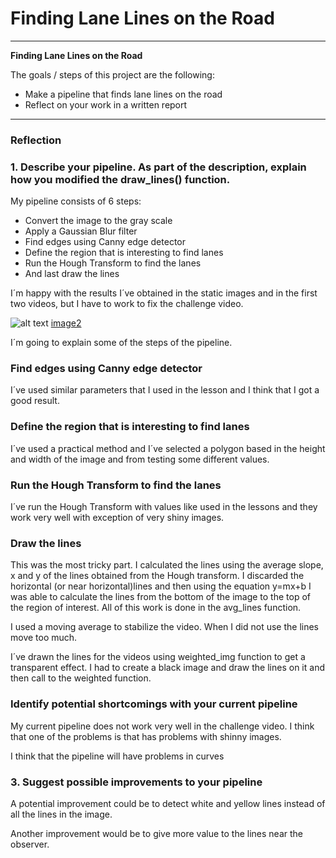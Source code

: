 # **Finding Lane Lines on the Road** 

---

**Finding Lane Lines on the Road**

The goals / steps of this project are the following:
* Make a pipeline that finds lane lines on the road
* Reflect on your work in a written report


[//]: # (Image References)

[image1]: ./examples/grayscale.jpg "Grayscale"
[image2]: ./test_images/solidWhiteCurve.jpg "Sample 1"
[image3]: ./test_images_ouput/solidWhiteCurve.jpg "Sample 1 with Lines"


---

### Reflection

### 1. Describe your pipeline. As part of the description, explain how you modified the draw_lines() function.

My pipeline consists of 6 steps:

* Convert the image to the gray scale
* Apply a Gaussian Blur filter
* Find edges using Canny edge detector
* Define the region that is interesting to find lanes
* Run the Hough Transform to find the lanes
* And last draw the lines

I´m happy with the results I´ve obtained in the static images and in the first two videos, but I have to work to fix the challenge video. 

![alt text][image1]
[image2]



I´m going to explain some of the steps of the pipeline.

### Find edges using Canny edge detector

I´ve used similar parameters that I used in the lesson and I think that I got a good result.

### Define the region that is interesting to find lanes

I´ve used a practical method and I´ve selected a polygon based in the height and width of the image and from testing some different values. 

### Run the Hough Transform to find the lanes

I´ve run the Hough Transform with values like used in the lessons and they work very well with exception of very shiny images.

### Draw the lines

This was the most tricky part. I calculated the lines using the average slope, x and y of the lines obtained from the Hough transform. I discarded the horizontal (or near horizontal)lines and then using the equation y=mx+b I was able to calculate the lines from the bottom of the image to the top of the region of interest. All of this work is done in the avg_lines function.

I used a moving average to stabilize the video. When I did not use the lines move too much. 

I´ve drawn the lines for the videos using weighted_img function to get a transparent effect. I had to create a black image and draw the lines on it and then call to the weighted function.

### Identify potential shortcomings with your current pipeline

My current pipeline does not work very well in the challenge video. I think that one of the problems is that has problems with shinny images.

I think that the pipeline will have problems in curves


### 3. Suggest possible improvements to your pipeline

A potential improvement could be to detect white and yellow lines instead of all the lines in the image.

Another improvement would be to give more value to the lines near the observer.


